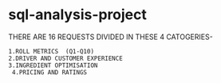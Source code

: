 # sql-analysis-project
THERE ARE 16 REQUESTS DIVIDED IN THESE 4 CATOGERIES-

    1.ROLL METRICS  (Q1-Q10)
    2.DRIVER AND CUSTOMER EXPERIENCE
    3.INGREDIENT OPTIMISATION
     4.PRICING AND RATINGS
